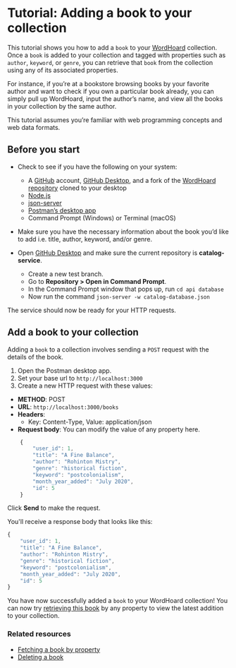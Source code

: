 
# Tutorial: Adding a book to your collection

This tutorial shows you how to add a `book` to your [WordHoard](/../../overview.md) collection. Once a `book` is added to your collection and tagged with properties such as `author`, `keyword`, or `genre`, you can retrieve that `book` from the collection using any of its associated properties.

For instance, if you’re at a bookstore browsing books by your favorite author and want to check if you own a particular book already, you can simply pull up WordHoard, input the author’s name, and view all the books in your collection by the same author.

This tutorial assumes you’re familiar with web programming concepts and web data formats.

## Before you start

* Check to see if you have the following on your system:
  * A [GitHub](https://github.com/) account, [GitHub Desktop](https://desktop.github.com/), and a fork of the [WordHoard repository](https://github.com/cherylkc/catalog-service.git) cloned to your desktop
  * [Node.js](https://nodejs.org/en/download/package-manager)
  * [json-server](https://www.npmjs.com/package/json-server)
  * [Postman’s desktop app](https://www.postman.com/downloads/)
  * Command Prompt (Windows) or Terminal (macOS)

* Make sure you have the necessary information about the book you’d like to add i.e. title, author, keyword, and/or genre.
* Open [GitHub Desktop](https://desktop.github.com/) and make sure the current repository is **catalog-service**.
  * Create a new test branch.
  * Go to **Repository > Open in Command Prompt**.
  * In the Command Prompt window that pops up, run `cd api database`
  * Now run the command `json-server -w catalog-database.json`

The service should now be ready for your HTTP requests.

## Add a book to your collection

Adding a `book` to a collection involves sending a `POST` request with the details of the book.

1. Open the Postman desktop app.
2. Set your base url to `http://localhost:3000`
3. Create a new HTTP request with these values:

* **METHOD**: POST
* **URL**: `http://localhost:3000/books`
* **Headers**:
  * Key: Content-Type, Value: application/json
* **Request body**: You can modify the value of any property here.

```js
    {
        "user_id": 1,
        "title": "A Fine Balance",
        "author": "Rohinton Mistry",
        "genre": "historical fiction",
        "keyword": "postcolonialism",
        "month_year_added": "July 2020",
        "id": 5
    }
```

Click **Send** to make the request.

You'll receive a response body that looks like this:

```js
{
    "user_id": 1,
    "title": "A Fine Balance",
    "author": "Rohinton Mistry",
    "genre": "historical fiction",
    "keyword": "postcolonialism",
    "month_year_added": "July 2020",
    "id": 5
}
```

You have now successfully added a `book` to your WordHoard collection! You can now try [retrieving this book](fetching-a-book-by-property.md) by any property to view the latest addition to your collection.

### Related resources

* [Fetching a book by property](fetching-a-book-by-property.md)
* [Deleting a book](../references/delete-a-book.md)
